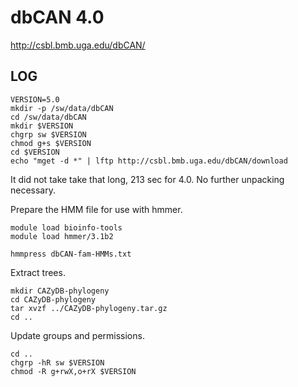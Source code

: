dbCAN 4.0
=========

<http://csbl.bmb.uga.edu/dbCAN/>

LOG
---

    VERSION=5.0
    mkdir -p /sw/data/dbCAN
    cd /sw/data/dbCAN
    mkdir $VERSION
    chgrp sw $VERSION
    chmod g+s $VERSION
    cd $VERSION
    echo "mget -d *" | lftp http://csbl.bmb.uga.edu/dbCAN/download

It did not take take that long, 213 sec for 4.0.  No further unpacking necessary.

Prepare the HMM file for use with hmmer.

    module load bioinfo-tools 
    module load hmmer/3.1b2

    hmmpress dbCAN-fam-HMMs.txt

Extract trees.

    mkdir CAZyDB-phylogeny
    cd CAZyDB-phylogeny
    tar xvzf ../CAZyDB-phylogeny.tar.gz
    cd ..

Update groups and permissions.

    cd ..
    chgrp -hR sw $VERSION
    chmod -R g+rwX,o+rX $VERSION

